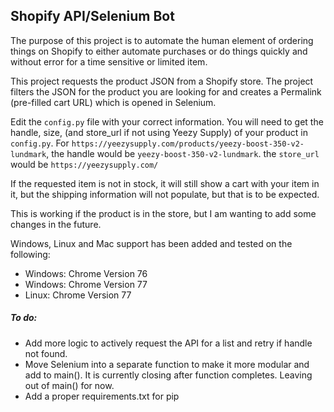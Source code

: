 ## Shopify API/Selenium Bot

The purpose of this project is to automate the human element of ordering 
things on Shopify to either automate purchases or do things quickly and 
without error for a time sensitive or limited item.

This project requests the product JSON from a Shopify store. The project 
filters the JSON for the product you are looking for and creates a Permalink
(pre-filled cart URL) which is opened in Selenium.

Edit the `config.py` file with your correct information.
You will need to get the handle, size, (and store_url if not using Yeezy Supply) of your product in `config.py`. For
`https://yeezysupply.com/products/yeezy-boost-350-v2-lundmark`, the 
handle would be `yeezy-boost-350-v2-lundmark`. the `store_url` would be `https://yeezysupply.com/`

If the requested item is not in stock, it will still show a cart with your item in it, but the shipping information will not populate, but that is to be expected.

This is working if the product is in the store, but I am wanting to
add some changes in the future.

Windows, Linux and Mac support has been added and tested on the following:
- Windows: Chrome Version 76
- Windows: Chrome Version 77
- Linux: Chrome Version 77

##### To do:
- Add more logic to actively request the API for a list and retry if handle not
found.
- Move Selenium into a separate function to make it more modular and add to main(). It is currently closing after function completes. Leaving out of main() for now.
- Add a proper requirements.txt for pip

